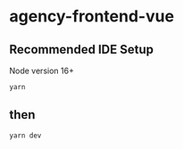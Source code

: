 # agency-frontend-vue

## Recommended IDE Setup
Node version 16+
```sh
yarn
```
## then
```sh
yarn dev
```